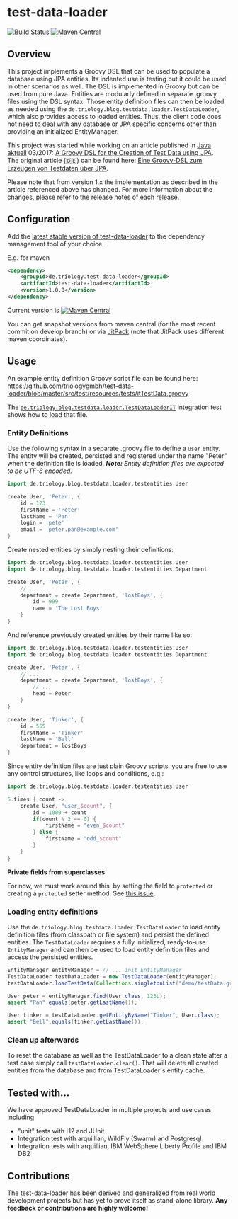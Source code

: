 # test-data-loader 
[![Build Status](https://opensource.triology.de/jenkins/buildStatus/icon?job=triologygmbh-github/test-data-loader/master)](https://opensource.triology.de/jenkins/blue/organizations/jenkins/triologygmbh-github%2Ftest-data-loader/branches)
[![Maven Central](https://img.shields.io/maven-central/v/de.triology.test-data-loader/test-data-loader.svg)](http://search.maven.org/#search|gav|1|g%3A%22de.triology.test-data-loader%22%20AND%20a%3A%22test-data-loader%22)

## Overview
This project implements a Groovy DSL that can be used to populate a database using JPA entities. Its indented use is testing but it could be used in other scenarios as well.
The DSL is implemented in Groovy but can be used from pure Java. Entities are modularly defined in separate .groovy files using the DSL syntax. Those entity definition files can then be loaded as needed using the `de.triology.blog.testdata.loader.TestDataLoader`, which also provides access to loaded entities. Thus, the client code does not need to deal with any database or JPA specific concerns other than providing an initialized EntityManager.

This project was started while working on an article published in [Java aktuell](http://www.ijug.eu/java-aktuell/das-magazin.html) 03/2017: 
[A Groovy DSL for the Creation of Test Data using JPA](https://www.triology.de/en/blog-entries/groovy-dsl-test-data).  
The original article (🇩🇪) can be found here: [Eine Groovy-DSL zum Erzeugen von Testdaten über JPA](https://www.triology.de/wp-content/uploads/2017/09/Eine-Groovy-DSL-zum-Erzeugen-von-Testdaten-ueber-JPA.pdf).

Please note that from version 1.x the implementation as described in the article referenced above has changed. For more information about the changes, please refer to the release notes of each [release](https://github.com/triologygmbh/test-data-loader/releases).

## Configuration

Add the [latest stable version of test-data-loader](http://search.maven.org/#search|gav|1|g%3A%22de.triology.test-data-loader%22%20AND%20a%3A%22test-data-loader%22) to the dependency management tool of your choice.

E.g. for maven

```XML
<dependency>
    <groupId>de.triology.test-data-loader</groupId>
    <artifactId>test-data-loader</artifactId>
    <version>1.0.0</version>
</dependency>
```
Current version is [![Maven Central](https://img.shields.io/maven-central/v/de.triology.test-data-loader/test-data-loader.svg)](http://search.maven.org/#search|gav|1|g%3A%22de.triology.test-data-loader%22%20AND%20a%3A%22test-data-loader%22)

You can get snapshot versions from maven central (for the most recent commit on develop branch) or via [JitPack](https://jitpack.io/#triologygmbh/test-data-loader) (note that JitPack uses different maven coordinates).  

## Usage
An example entity definition Groovy script file can be found here: https://github.com/triologygmbh/test-data-loader/blob/master/src/test/resources/tests/itTestData.groovy

The [`de.triology.blog.testdata.loader.TestDataLoaderIT`](https://github.com/triologygmbh/test-data-loader/blob/master/src/test/java/de/triology/blog/testdata/loader/TestDataLoaderIT.java) integration test shows how to load that file.

### Entity Definitions
Use the following syntax in a separate .groovy file to define a `User` entity. The entity will be created, persisted and registered under the name "Peter" when the definition file is loaded. _**Note:** Entity definition files are expected to be UTF-8 encoded._
```Groovy
import de.triology.blog.testdata.loader.testentities.User

create User, 'Peter', {
    id = 123
    firstName = 'Peter'
    lastName = 'Pan'
    login = 'pete'
    email = 'peter.pan@example.com'
}
```
Create nested entities by simply nesting their definitions:
```Groovy
import de.triology.blog.testdata.loader.testentities.User
import de.triology.blog.testdata.loader.testentities.Department

create User, 'Peter', {
    // ...
    department = create Department, 'lostBoys', {
        id = 999
        name = 'The Lost Boys'
    }
}
```
And reference previously created entities by their name like so: 
```Groovy
import de.triology.blog.testdata.loader.testentities.User
import de.triology.blog.testdata.loader.testentities.Department

create User, 'Peter', {
    // ...
    department = create Department, 'lostBoys', {
        // ...
        head = Peter
    }
}

create User, 'Tinker', {
    id = 555
    firstName = 'Tinker'
    lastName = 'Bell'
    department = lostBoys
}
```
Since entity definition files are just plain Groovy scripts, you are free to use any control structures, like loops and conditions, e.g.:
```Groovy
import de.triology.blog.testdata.loader.testentities.User

5.times { count ->
    create User, "user_$count", {
        id = 1000 + count
        if(count % 2 == 0) {
            firstName = "even_$count"
        } else {
            firstName = "odd_$count"
        }
    }
}
```

**Private fields from superclasses**

For now, we must work around this, by setting the field to `protected` or creating a `protected` setter method.
See [this issue](https://github.com/triologygmbh/test-data-loader/issues/7).

### Loading entity definitions
Use the `de.triology.blog.testdata.loader.TestDataLoader` to load entity definition files (from classpath or file system) and persist the defined entities. 
The `TestDataLoader` requires a fully initialized, ready-to-use `EntityManager` and can then be used to load entity definition files and access the persisted entities.
```Java
EntityManager entityManager = // ... init EntityManager
TestDataLoader testDataLoader = new TestDataLoader(entityManager);
testDataLoader.loadTestData(Collections.singletonList("demo/testData.groovy"));

User peter = entityManager.find(User.class, 123L);
assert "Pan".equals(peter.getLastName());

User tinker = testDataLoader.getEntityByName("Tinker", User.class);
assert "Bell".equals(tinker.getLastName());
```

### Clean up afterwards
To reset the database as well as the TestDataLoader to a clean state after a test case simply call `testDataLoader.clear()`. That will delete all created entities from the database and from TestDataLoader's entity cache.

## Tested with...

We have approved TestDataLoader in multiple projects and use cases including

* "unit" tests with H2 and JUnit
* Integration test with arquillian, WildFly (Swarm) and Postgresql
* Integration tests with arquillian, IBM WebSphere Liberty Profile and IBM DB2

## Contributions
The test-data-loader has been derived and generalized from real world development projects but has yet to prove itself as stand-alone library. **Any feedback or contributions are highly welcome!**
